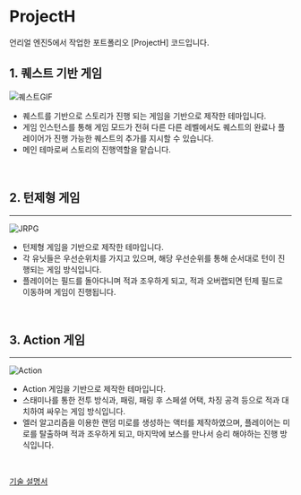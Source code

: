 # ProjectH
언리얼 엔진5에서 작업한 포트폴리오 [ProjectH] 코드입니다.


## 1. 퀘스트 기반 게임
![퀘스트GIF](https://user-images.githubusercontent.com/69719507/236800713-4315a786-f3c7-47a9-877c-5032a13cdfa3.gif)

* 퀘스트를 기반으로 스토리가 진행 되는 게임을 기반으로 제작한 테마입니다.
* 게임 인스턴스를 통해 게임 모드가 전혀 다른 다른 레벨에서도 퀘스트의 완료나 플레이어가 진행 가능한 퀘스트의 추가를 지시할 수 있습니다.
* 메인 테마로써 스토리의 진행역할을 맡습니다.

<br>

## 2. 턴제형 게임
***
![JRPG](https://user-images.githubusercontent.com/69719507/236801528-cadb9bcc-a609-47b7-9eb7-0c49a5ddb2e1.gif)

* 턴제형 게임을 기반으로 제작한 테마입니다.
* 각 유닛들은 우선순위치를 가지고 있으며, 해당 우선순위를 통해 순서대로 턴이 진행되는 게임 방식입니다.
* 플레이어는 필드를 돌아다니며 적과 조우하게 되고, 적과 오버랩되면 턴제 필드로 이동하며 게임이 진행됩니다.

<br>

## 3. Action 게임
***
![Action](https://user-images.githubusercontent.com/69719507/236801758-0be33376-dbfe-47f6-976e-4579cf747d8c.gif)

* Action 게임을 기반으로 제작한 테마입니다.
* 스태미나를 통한 전투 방식과, 패링, 패링 후 스페셜 어택, 차징 공격 등으로 적과 대치하여 싸우는 게임 방식입니다.
* 엘러 알고리즘을 이용한 랜덤 미로를 생성하는 액터를 제작하였으며, 플레이어는 미로를 탈출하며 적과 조우하게 되고, 마지막에 보스를 만나서 승리 해야하는 진행 방식입니다.

<br>

[기술 설명서](https://tattered-serpent-b08.notion.site/ProjectH-cdda36ccf8bd40ccbf7ae02a26817306)
